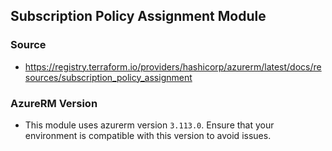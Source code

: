 ## Subscription Policy Assignment Module

### Source

- https://registry.terraform.io/providers/hashicorp/azurerm/latest/docs/resources/subscription_policy_assignment

### AzureRM Version

- This module uses azurerm version `3.113.0`. Ensure that your environment is compatible with this version to avoid issues.